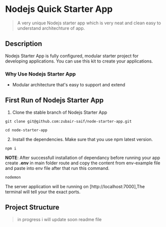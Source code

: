 Nodejs Quick Starter App
========================

>A very unique Nodejs starter app which is very neat and clean easy to understand architechture of app. 

## Description

Nodejs Starter App is fully configured, modular starter project for developing applications. You can use this kit to create your applications.


### Why Use Nodejs Starter App

- Modular architecture that's easy to support and extend

## First Run of Nodejs Starter App

1. Clone the stable branch of Nodejs Starter App

```
git clone git@github.com:zubair-saif/node-starter-app.git

cd node-starter-app
```

2. Install the dependencies. Make sure that you use npm latest version.

```
npm i
```

**NOTE**: After successfull installation of dependancy before running your app create **.env**  in main folder route and copy the content from env-example file and paste into env file after that run this command.

```
nodemon
```

The server application will be running on [http://localhost:7000],The terminal will tell your the exact ports.

## Project Structure

>in progress i will update soon readme file 